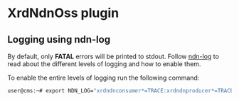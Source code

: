# XrdNdnOss plugin

## Logging using ndn-log
By default, only **FATAL** errors will be printed to stdout. Follow [ndn-log](https://named-data.net/doc/ndn-cxx/current/manpages/ndn-log.html) to read about the different levels of logging and how to enable them.

To enable the entire levels of logging run the following command:
```bash
user@cms:~# export NDN_LOG="xrdndnconsumer*=TRACE:xrdndnproducer*=TRACE"
```
